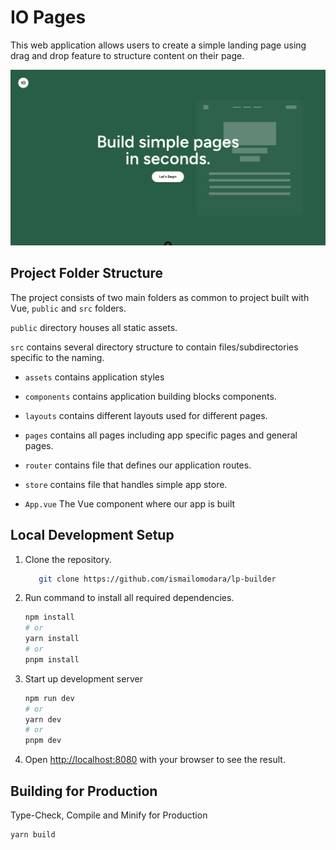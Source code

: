 # IO Pages

This web application allows users to create a simple landing page using drag and drop feature to structure content on their page.

![alt text](public/card.png)

## Project Folder Structure
The project consists of two main folders as common to project built with Vue, `public` and `src` folders.

`public` directory houses all static assets.

`src` contains several directory structure to contain files/subdirectories specific to the naming.

- `assets` contains application styles

- `components` contains application building blocks components.

- `layouts` contains different layouts used for different pages.

- `pages` contains all pages including app specific pages and general pages.

- `router` contains file that defines our application routes.
 
- `store` contains file that handles simple app store.

- `App.vue` The Vue component where our app is built

## Local Development Setup

1. Clone the repository.
   ```bash 
      git clone https://github.com/ismailomodara/lp-builder
   ```
2. Run command to install all required dependencies.
    ```bash
    npm install
    # or
    yarn install
    # or
    pnpm install
    ```
3. Start up development server
    ```bash
    npm run dev
    # or
    yarn dev
    # or
    pnpm dev
    ```
4. Open [http://localhost:8080](http://localhost:8080) with your browser to see the result.

## Building for Production
Type-Check, Compile and Minify for Production

```bash
yarn build
```
